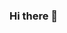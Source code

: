 ### Hi there 👋

<!-- <img align="center" src="https://github-readme-stats.vercel.app/api/top-langs/?username=nish33&theme=github_dark&layout=compact&hide_border=true" /> -->
